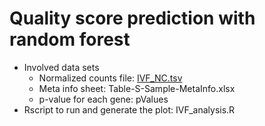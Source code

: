 # Quality score prediction with random forest
* Involved data sets 
  + Normalized counts file: [IVF_NC.tsv](https://drive.google.com/file/d/1YDkQb0JQmJqnAUREBb-IMuQeaPOafZ5O/view?usp=share_link)
  + Meta info sheet: Table-S-Sample-MetaInfo.xlsx
  + p-value for each gene: pValues
* Rscript to run and generate the plot: IVF_analysis.R
